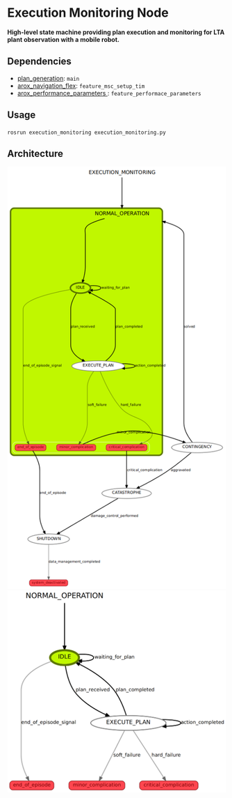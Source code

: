 # Execution Monitoring Node

**High-level state machine providing plan execution and monitoring for LTA plant observation with a mobile robot.**

## Dependencies

- [plan_generation](https://github.com/tbohne/plan_generation): `main`
- [arox_navigation_flex](https://git.ni.dfki.de/arox/arox_core/arox_navigation_flex): `feature_msc_setup_tim`
- [arox_performance_parameters ](https://git.ni.dfki.de/arox/arox_core/arox_performance_parameters): `feature_performace_parameters`

## Usage

`rosrun execution_monitoring execution_monitoring.py`

## Architecture

![](img/SMACH_complete.png)
![](img/SMACH_low_level.png)
